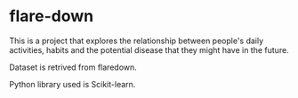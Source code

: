 # flare-down
This is a project that explores the relationship between people's daily activities, habits and the potential disease that they might have in the future.

Dataset is retrived from flaredown.

Python library used is Scikit-learn.



  





















